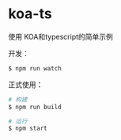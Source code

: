 # koa-ts

使用 KOA和typescript的简单示例

开发：

```bash
$ npm run watch
```

正式使用：

```bash
# 构建
$ npm run build

# 运行
$ npm start
```